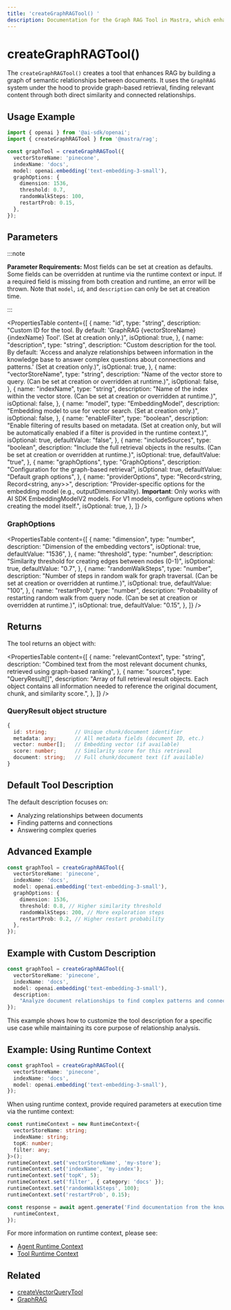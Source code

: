 ```yaml
---
title: 'createGraphRAGTool() '
description: Documentation for the Graph RAG Tool in Mastra, which enhances RAG by building a graph of semantic relationships between documents.
---
```


# createGraphRAGTool()

The `createGraphRAGTool()` creates a tool that enhances RAG by building a graph of semantic relationships between documents. It uses the `GraphRAG` system under the hood to provide graph-based retrieval, finding relevant content through both direct similarity and connected relationships.

## Usage Example

```typescript
import { openai } from '@ai-sdk/openai';
import { createGraphRAGTool } from '@mastra/rag';

const graphTool = createGraphRAGTool({
  vectorStoreName: 'pinecone',
  indexName: 'docs',
  model: openai.embedding('text-embedding-3-small'),
  graphOptions: {
    dimension: 1536,
    threshold: 0.7,
    randomWalkSteps: 100,
    restartProb: 0.15,
  },
});
```

## Parameters

:::note

**Parameter Requirements:** Most fields can be set at creation as defaults.
Some fields can be overridden at runtime via the runtime context or input. If
a required field is missing from both creation and runtime, an error will be
thrown. Note that `model`, `id`, and `description` can only be set at creation
time.

:::

<PropertiesTable
content={[
{
name: "id",
type: "string",
description:
"Custom ID for the tool. By default: 'GraphRAG {vectorStoreName} {indexName} Tool'. (Set at creation only.)",
isOptional: true,
},
{
name: "description",
type: "string",
description:
"Custom description for the tool. By default: 'Access and analyze relationships between information in the knowledge base to answer complex questions about connections and patterns.' (Set at creation only.)",
isOptional: true,
},
{
name: "vectorStoreName",
type: "string",
description:
"Name of the vector store to query. (Can be set at creation or overridden at runtime.)",
isOptional: false,
},
{
name: "indexName",
type: "string",
description:
"Name of the index within the vector store. (Can be set at creation or overridden at runtime.)",
isOptional: false,
},
{
name: "model",
type: "EmbeddingModel",
description:
"Embedding model to use for vector search. (Set at creation only.)",
isOptional: false,
},
{
name: "enableFilter",
type: "boolean",
description:
"Enable filtering of results based on metadata. (Set at creation only, but will be automatically enabled if a filter is provided in the runtime context.)",
isOptional: true,
defaultValue: "false",
},
{
name: "includeSources",
type: "boolean",
description:
"Include the full retrieval objects in the results. (Can be set at creation or overridden at runtime.)",
isOptional: true,
defaultValue: "true",
},
{
name: "graphOptions",
type: "GraphOptions",
description: "Configuration for the graph-based retrieval",
isOptional: true,
defaultValue: "Default graph options",
},
{
name: "providerOptions",
type: "Record<string, Record<string, any>>",
description:
"Provider-specific options for the embedding model (e.g., outputDimensionality). **Important**: Only works with AI SDK EmbeddingModelV2 models. For V1 models, configure options when creating the model itself.",
isOptional: true,
},
]}
/>

### GraphOptions

<PropertiesTable
content={[
{
name: "dimension",
type: "number",
description: "Dimension of the embedding vectors",
isOptional: true,
defaultValue: "1536",
},
{
name: "threshold",
type: "number",
description:
"Similarity threshold for creating edges between nodes (0-1)",
isOptional: true,
defaultValue: "0.7",
},
{
name: "randomWalkSteps",
type: "number",
description:
"Number of steps in random walk for graph traversal. (Can be set at creation or overridden at runtime.)",
isOptional: true,
defaultValue: "100",
},
{
name: "restartProb",
type: "number",
description:
"Probability of restarting random walk from query node. (Can be set at creation or overridden at runtime.)",
isOptional: true,
defaultValue: "0.15",
},
]}
/>

## Returns

The tool returns an object with:

<PropertiesTable
content={[
{
name: "relevantContext",
type: "string",
description:
"Combined text from the most relevant document chunks, retrieved using graph-based ranking",
},
{
name: "sources",
type: "QueryResult[]",
description:
"Array of full retrieval result objects. Each object contains all information needed to reference the original document, chunk, and similarity score.",
},
]}
/>

### QueryResult object structure

```typescript
{
  id: string;         // Unique chunk/document identifier
  metadata: any;      // All metadata fields (document ID, etc.)
  vector: number[];   // Embedding vector (if available)
  score: number;      // Similarity score for this retrieval
  document: string;   // Full chunk/document text (if available)
}
```

## Default Tool Description

The default description focuses on:

- Analyzing relationships between documents
- Finding patterns and connections
- Answering complex queries

## Advanced Example

```typescript
const graphTool = createGraphRAGTool({
  vectorStoreName: 'pinecone',
  indexName: 'docs',
  model: openai.embedding('text-embedding-3-small'),
  graphOptions: {
    dimension: 1536,
    threshold: 0.8, // Higher similarity threshold
    randomWalkSteps: 200, // More exploration steps
    restartProb: 0.2, // Higher restart probability
  },
});
```

## Example with Custom Description

```typescript
const graphTool = createGraphRAGTool({
  vectorStoreName: 'pinecone',
  indexName: 'docs',
  model: openai.embedding('text-embedding-3-small'),
  description:
    "Analyze document relationships to find complex patterns and connections in our company's historical data",
});
```

This example shows how to customize the tool description for a specific use case while maintaining its core purpose of relationship analysis.

## Example: Using Runtime Context

```typescript
const graphTool = createGraphRAGTool({
  vectorStoreName: 'pinecone',
  indexName: 'docs',
  model: openai.embedding('text-embedding-3-small'),
});
```

When using runtime context, provide required parameters at execution time via the runtime context:

```typescript
const runtimeContext = new RuntimeContext<{
  vectorStoreName: string;
  indexName: string;
  topK: number;
  filter: any;
}>();
runtimeContext.set('vectorStoreName', 'my-store');
runtimeContext.set('indexName', 'my-index');
runtimeContext.set('topK', 5);
runtimeContext.set('filter', { category: 'docs' });
runtimeContext.set('randomWalkSteps', 100);
runtimeContext.set('restartProb', 0.15);

const response = await agent.generate('Find documentation from the knowledge base.', {
  runtimeContext,
});
```

For more information on runtime context, please see:

- [Agent Runtime Context](/docs/server-db/runtime-context)
- [Tool Runtime Context](/docs/tools-mcp/runtime-context)

## Related

- [createVectorQueryTool](./vector-query-tool)
- [GraphRAG](../rag/graph-rag)
